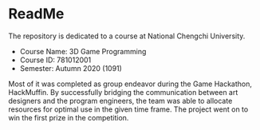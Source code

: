 # ReadMe
The repository is dedicated to a course at National Chengchi University.
* Course Name: 3D Game Programming
* Course ID: 781012001
* Semester: Autumn 2020 (1091)

Most of it was completed as group endeavor during the Game Hackathon, HackMuffin. By successfully bridging the communication between art designers and the program engineers, the team was able to allocate resources for optimal use in the given time frame. The project went on to win the first prize in the competition.

